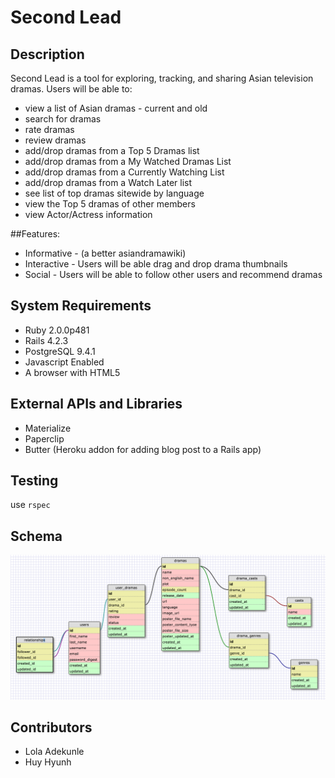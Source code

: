 # Second Lead

## Description
Second Lead is a tool for exploring, tracking, and sharing Asian television dramas. Users will be able to:
* view a list of Asian dramas - current and old
* search for dramas
* rate dramas
* review dramas
* add/drop dramas from a Top 5 Dramas list
* add/drop dramas from a My Watched Dramas List
* add/drop dramas from a Currently Watching List
* add/drop dramas from a Watch Later list
* see list of top dramas sitewide by language 
* view the Top 5 dramas of other members
* view Actor/Actress information 
 
##Features: 
* Informative - (a better asiandramawiki)
* Interactive - Users will be able drag and drop drama thumbnails
* Social - Users will be able to follow other users and recommend dramas 


## System Requirements
* Ruby 2.0.0p481
* Rails 4.2.3
* PostgreSQL 9.4.1
* Javascript Enabled
* A browser with HTML5

## External APIs and Libraries
* Materialize
* Paperclip
* Butter (Heroku addon for adding blog post to a Rails app)


## Testing
use ```rspec```

## Schema
![Current Schema](/schema01.png "current schema")

## Contributors
* Lola Adekunle
* Huy Hyunh